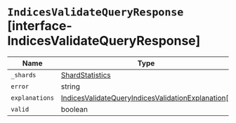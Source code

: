 # `IndicesValidateQueryResponse` [interface-IndicesValidateQueryResponse]

| Name | Type | Description |
| - | - | - |
| `_shards` | [ShardStatistics](./ShardStatistics.md) | &nbsp; |
| `error` | string | &nbsp; |
| `explanations` | [IndicesValidateQueryIndicesValidationExplanation](./IndicesValidateQueryIndicesValidationExplanation.md)[] | &nbsp; |
| `valid` | boolean | &nbsp; |
